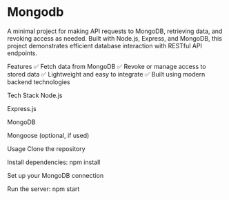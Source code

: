 # Mongodb

A minimal project for making API requests to MongoDB, retrieving data, and revoking access as needed. Built with Node.js, Express, and MongoDB, this project demonstrates efficient database interaction with RESTful API endpoints.

Features
✅ Fetch data from MongoDB
✅ Revoke or manage access to stored data
✅ Lightweight and easy to integrate
✅ Built using modern backend technologies

Tech Stack
Node.js

Express.js

MongoDB

Mongoose (optional, if used)

Usage
Clone the repository

Install dependencies: npm install

Set up your MongoDB connection

Run the server: npm start
